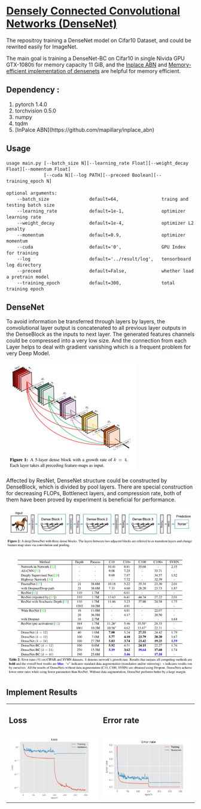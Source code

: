 # [Densely Connected Convolutional Networks (DenseNet)](https://arxiv.org/abs/1608.06993)

<p>
The repositroy training a DenseNet model on Cifar10 Dataset, and could be rewrited easily for ImageNet.

The main goal is training a DenseNet-BC on Cifar10 in single Nivida GPU GTX-1080ti for memory capacity 11 GiB, and the [Inplace ABN](https://arxiv.org/abs/1712.02616) and [Memory-efficient implementation of densenets](https://arxiv.org/abs/1707.06990) are helpful for memory efficient.
</p>

## Dependency : 
<ol>
    <li>pytorch 1.4.0</li>
    <li>torchvision 0.5.0</li>
    <li>numpy</li>
    <li>tqdm</li>
    <li>[InPalce ABN](https://github.com/mapillary/inplace_abn) </li>
</ol>

## Usage

```
usage main.py [--batch_size N][--learning_rate Float][--weight_decay Float][--momentum Float]
              [--cuda N][--log PATH][--preceed Boolean][--training_epoch N]

optional arguments:
    --batch_size               default=64,                traing and testing batch size
    --learning_rate            default=1e-1,              optimizer learning rate
    --weight_decay             default=1e-4,              optimizer L2 penalty
    --momentum                 default=0.9,               optimizer momentum
    --cuda                     default='0',               GPU Index for training
    --log                      default='../result/log',   tensorboard log directory
    --preceed                  default=False,             whether load a pretrain model
    --training_epoch           default=300,               total training epoch

```


## DenseNet
<p>
    To avoid information be transferred through layers by layers, the convolutional layer output is concatenated to all previous layer outputs in the DenseBlock as the inputs to next layer. The generated features channels could be compressed into a very low size. And the connection from each Layer helps to deal with gradient vanishing which is a frequent problem for very Deep Model. 
</p>
<img src="imgs/outline.PNG" alt="outline"/>
<p>
    Affected by ResNet, DenseNet structure could be constructed by DenseBlock, which is divided by pool layers. There are special construction for decreasing FLOPs, Bottlenect layers, and compression rate, both of them have been proved by experiment is beneficial for performance.
</p>
<img src="imgs/DenseNet Structure.PNG" alt="structure"/>
<p>
</p>
<img src="imgs/result.PNG" alt="results table"/>


## Implement Results
<table>
  <tr>
      <td><h2>Loss</h2></td>
      <td><h2>Error rate</h2></td>
  </tr>
  <tr>
      <td><img src="result/loss.png" alt="loss" width="400"/></td>
      <td><img src="result/error_rate.png" alt="error" width="400"/></td>
    </tr>
</table>